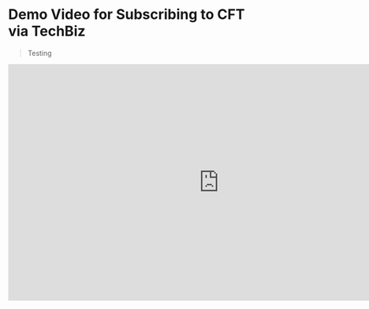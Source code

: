# Demo Video for Subscribing to CFT via TechBiz

> Testing

<iframe 
  src="https://drive.google.com/file/d/1QC_Uw-npIeJpOq0qtlyPZlGMJMXP4aa2/preview" 
  width="853" 
  height="480"
  frameborder="0" 
  allowfullscreen>
</iframe>
